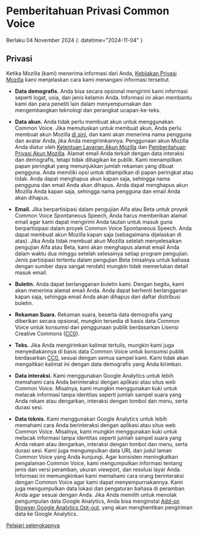 # Pemberitahuan Privasi Common Voice 

Berlaku 04 November 2024 {: datetime="2024-11-04" }

## Privasi

Ketika Mozilla (kami) menerima informasi dari Anda, [Kebijakan Privasi Mozilla](https://www.mozilla.org/privacy) kami menjelaskan cara kami menangani informasi tersebut.

* **Data demografis.** Anda bisa secara opsional mengirimi kami informasi seperti logat, usia, dan jenis kelamin Anda. Informasi ini akan membantu kami dan para peneliti lain dalam menyempurnakan dan mengembangkan teknologi dan perangkat ucapan-ke-teks.

* **Data akun.** Anda tidak perlu membuat akun untuk menggunakan Common Voice. Jika memutuskan untuk membuat akun, Anda perlu membuat akun Mozilla [di sini](https://commonvoice.mozilla.org/mozaws.net/signin), dan kami akan menerima nama pengguna dan avatar Anda, jika Anda mengirimkannya. Penggunaan akun Mozilla Anda diatur oleh [Ketentuan Layanan Akun Mozilla](https://www.mozilla.org/about/legal/terms/services/) dan [Pemberitahuan Privasi Akun Mozilla](https://www.mozilla.org/privacy/mozilla-accounts/). Alamat email Anda terkait dengan data interaksi dan demografis, tetapi tidak dibagikan ke publik. Kami menampilkan papan peringkat yang menunjukkan jumlah rekaman yang dibuat pengguna. Anda memiliki opsi untuk ditampilkan di papan peringkat atau tidak. Anda dapat menghapus akun kapan saja, sehingga nama pengguna dan email Anda akan dihapus. Anda dapat menghapus akun Mozilla Anda kapan saja, sehingga nama pengguna dan email Anda akan dihapus.

* **Email.** Jika berpartisipasi dalam pengujian Alfa atau Beta untuk proyek Common Voice Spontaneous Speech, Anda harus memberikan alamat email agar kami dapat mengirimi Anda tautan untuk masuk guna berpartisipasi dalam proyek Common Voice Spontaneous Speech. Anda dapat membuat akun Mozilla kapan saja (sebagaimana dijelaskan di atas). Jika Anda tidak membuat akun Mozilla setelah menyelesaikan pengujian Alfa atau Beta, kami akan menghapus alamat email Anda dalam waktu dua minggu setelah selesainya setiap program pengujian. Jenis partisipasi tertentu dalam pengujian Beta (misalnya untuk bahasa dengan sumber daya sangat rendah) mungkin tidak memerlukan detail masuk email.

* **Buletin.** Anda dapat berlangganan buletin kami. Dengan begitu, kami akan menerima alamat email Anda. Anda dapat berhenti berlangganan kapan saja, sehingga email Anda akan dihapus dari daftar distribusi buletin.

* **Rekaman Suara.** Rekaman suara, beserta data demografis yang diberikan secara opsional, mungkin tersedia di basis data Common Voice untuk konsumsi dan penggunaan publik berdasarkan Lisensi Creative Commons ([CC0](https://creativecommons.org/publicdomain/zero/1.0/)).

* **Teks.** Jika Anda mengirimkan kalimat tertulis, mungkin kami juga menyediakannya di basis data Common Voice untuk konsumsi publik berdasarkan [CC0](https://creativecommons.org/publicdomain/zero/1.0/), sesuai dengan semua sampel kami. Kami tidak akan mengaitkan kalimat ini dengan data demografis yang Anda kirimkan.

* **Data interaksi.** Kami menggunakan Google Analytics untuk lebih memahami cara Anda berinteraksi dengan aplikasi atau situs web Common Voice. Misalnya, kami mungkin menggunakan kuki untuk melacak informasi tanpa identitas seperti jumlah sampel suara yang Anda rekam atau dengarkan, interaksi dengan tombol dan menu, serta durasi sesi.

* **Data teknis.** Kami menggunakan Google Analytics untuk lebih memahami cara Anda berinteraksi dengan aplikasi atau situs web Common Voice. Misalnya, kami mungkin menggunakan kuki untuk melacak informasi tanpa identitas seperti jumlah sampel suara yang Anda rekam atau dengarkan, interaksi dengan tombol dan menu, serta durasi sesi. Kami juga mengumpulkan data URL dan judul laman Common Voice yang Anda kunjungi. Agar konsisten meningkatkan pengalaman Common Voice, kami mengumpulkan informasi tentang jenis dan versi peramban, ukuran viewport, dan resolusi layar Anda. Informasi ini memungkinkan kami memahami cara orang berinteraksi dengan Common Voice agar kami dapat menyempurnakannya. Kami juga mengumpulkan data lokasi dan pengaturan bahasa di peramban Anda agar sesuai dengan Anda. Jika Anda memilih untuk menolak pengumpulan data Google Analytics, Anda bisa menginstal [Add-on Browser Google Analytics Opt-out](https://tools.google.com/dlpage/gaoptout), yang akan menghentikan pengiriman data ke Google Analytics. 

[Pelajari selengkapnya](https://github.com/common-voice/common-voice/blob/main/docs/data_dictionary.md)


